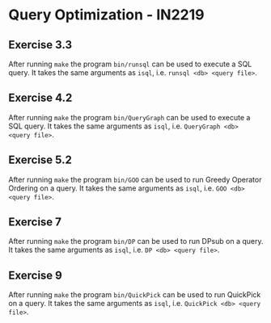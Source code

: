 # Query Optimization - IN2219

## Exercise 3.3

After running `make` the program `bin/runsql` can be used to execute a SQL
query. It takes the same arguments as `isql`, i.e. `runsql <db> <query file>`.

## Exercise 4.2

After running `make` the program `bin/QueryGraph` can be used to execute a SQL
query. It takes the same arguments as `isql`, i.e. `QueryGraph <db> <query file>`.

## Exercise 5.2

After running `make` the program `bin/GOO` can be used to run Greedy Operator
Ordering on a query. It takes the same arguments as `isql`, i.e. `GOO
<db> <query file>`.

## Exercise 7

After running `make` the program `bin/DP` can be used to run DPsub on a
query. It takes the same arguments as `isql`, i.e. `DP <db> <query file>`.

## Exercise 9

After running `make` the program `bin/QuickPick` can be used to run QuickPick on a
query. It takes the same arguments as `isql`, i.e. `QuickPick <db> <query file>`.
